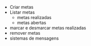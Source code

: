 - Criar metas
- Listar metas
  - metas realizadas
  - metas abertas
- marcar e desmarcar metas realizadas
- remover metas
- sistemas de mensagens